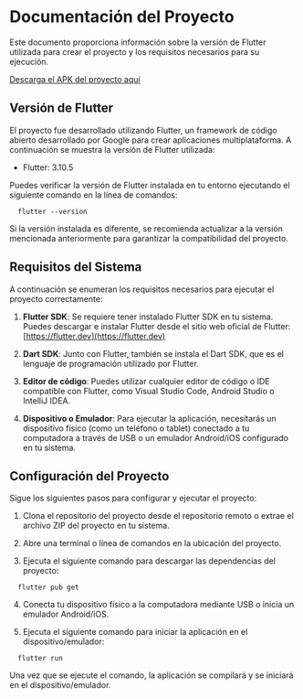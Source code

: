 # Documentación del Proyecto

Este documento proporciona información sobre la versión de Flutter utilizada para crear el proyecto y los requisitos necesarios para su ejecución.

[Descarga el APK del proyecto aquí](/apk/)


## Versión de Flutter

El proyecto fue desarrollado utilizando Flutter, un framework de código abierto desarrollado por Google para crear aplicaciones multiplataforma. A continuación se muestra la versión de Flutter utilizada:

- Flutter: 3.10.5

Puedes verificar la versión de Flutter instalada en tu entorno ejecutando el siguiente comando en la línea de comandos:

```
  flutter --version
```

Si la versión instalada es diferente, se recomienda actualizar a la versión mencionada anteriormente para garantizar la compatibilidad del proyecto.

## Requisitos del Sistema

A continuación se enumeran los requisitos necesarios para ejecutar el proyecto correctamente:

1. **Flutter SDK**: Se requiere tener instalado Flutter SDK en tu sistema. Puedes descargar e instalar Flutter desde el sitio web oficial de Flutter: [https://flutter.dev](https://flutter.dev)

2. **Dart SDK**: Junto con Flutter, también se instala el Dart SDK, que es el lenguaje de programación utilizado por Flutter.

3. **Editor de código**: Puedes utilizar cualquier editor de código o IDE compatible con Flutter, como Visual Studio Code, Android Studio o IntelliJ IDEA.

4. **Dispositivo o Emulador**: Para ejecutar la aplicación, necesitarás un dispositivo físico (como un teléfono o tablet) conectado a tu computadora a través de USB o un emulador Android/iOS configurado en tu sistema.

## Configuración del Proyecto

Sigue los siguientes pasos para configurar y ejecutar el proyecto:

1. Clona el repositorio del proyecto desde el repositorio remoto o extrae el archivo ZIP del proyecto en tu sistema.

2. Abre una terminal o línea de comandos en la ubicación del proyecto.

3. Ejecuta el siguiente comando para descargar las dependencias del proyecto:

```
  flutter pub get
```

4. Conecta tu dispositivo físico a la computadora mediante USB o inicia un emulador Android/iOS.

5. Ejecuta el siguiente comando para iniciar la aplicación en el dispositivo/emulador:

```
  flutter run
```

Una vez que se ejecute el comando, la aplicación se compilará y se iniciará en el dispositivo/emulador.
